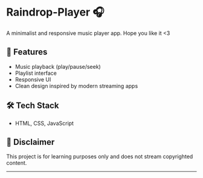 # Raindrop-Player 🎧

A minimalist and responsive music player app. Hope you like it <3

## 🚀 Features
- Music playback (play/pause/seek)
- Playlist interface
- Responsive UI
- Clean design inspired by modern streaming apps

## 🛠 Tech Stack
- HTML, CSS, JavaScript  


## 📄 Disclaimer
This project is for learning purposes only and does not stream copyrighted content.

---

